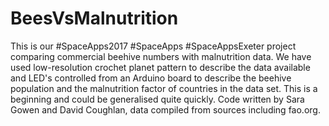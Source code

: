 # BeesVsMalnutrition
This is our #SpaceApps2017 #SpaceApps #SpaceAppsExeter project comparing commercial beehive numbers with malnutrition data. We have used low-resolution crochet planet pattern to describe the data available and LED's controlled from an Arduino board to describe the beehive population and the malnutrition factor of countries in the data set. This is a beginning and could be generalised quite quickly. 
Code written by Sara Gowen and David Coughlan, data compiled from sources including fao.org.
